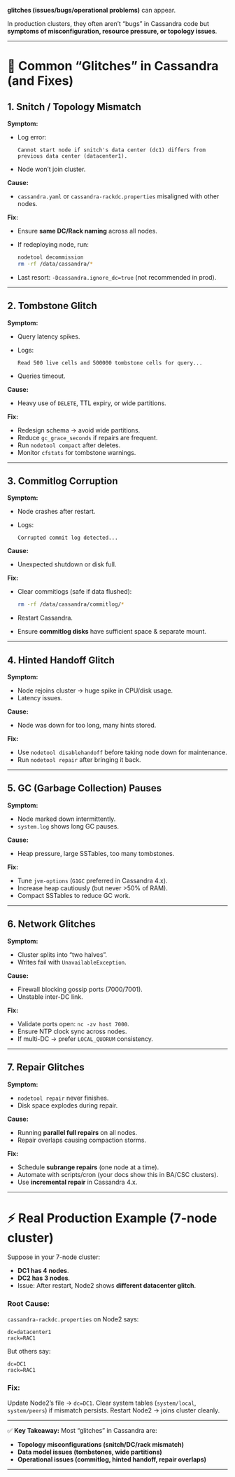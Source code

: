 **glitches (issues/bugs/operational problems)** can appear. 

In production clusters, they often aren’t “bugs” in Cassandra code but **symptoms of misconfiguration, resource pressure, or topology issues**. 


---

# 🔎 Common “Glitches” in Cassandra (and Fixes)

## 1. **Snitch / Topology Mismatch**

**Symptom:**

* Log error:

  ```
  Cannot start node if snitch's data center (dc1) differs from previous data center (datacenter1).
  ```
* Node won’t join cluster.

**Cause:**

* `cassandra.yaml` or `cassandra-rackdc.properties` misaligned with other nodes.

**Fix:**

* Ensure **same DC/Rack naming** across all nodes.
* If redeploying node, run:

  ```bash
  nodetool decommission
  rm -rf /data/cassandra/*
  ```
* Last resort: `-Dcassandra.ignore_dc=true` (not recommended in prod).

---

## 2. **Tombstone Glitch**

**Symptom:**

* Query latency spikes.
* Logs:

  ```
  Read 500 live cells and 500000 tombstone cells for query...
  ```
* Queries timeout.

**Cause:**

* Heavy use of `DELETE`, TTL expiry, or wide partitions.

**Fix:**

* Redesign schema → avoid wide partitions.
* Reduce `gc_grace_seconds` if repairs are frequent.
* Run `nodetool compact` after deletes.
* Monitor `cfstats` for tombstone warnings.

---

## 3. **Commitlog Corruption**

**Symptom:**

* Node crashes after restart.
* Logs:

  ```
  Corrupted commit log detected...
  ```

**Cause:**

* Unexpected shutdown or disk full.

**Fix:**

* Clear commitlogs (safe if data flushed):

  ```bash
  rm -rf /data/cassandra/commitlog/*
  ```
* Restart Cassandra.
* Ensure **commitlog disks** have sufficient space & separate mount.

---

## 4. **Hinted Handoff Glitch**

**Symptom:**

* Node rejoins cluster → huge spike in CPU/disk usage.
* Latency issues.

**Cause:**

* Node was down for too long, many hints stored.

**Fix:**

* Use `nodetool disablehandoff` before taking node down for maintenance.
* Run `nodetool repair` after bringing it back.

---

## 5. **GC (Garbage Collection) Pauses**

**Symptom:**

* Node marked down intermittently.
* `system.log` shows long GC pauses.

**Cause:**

* Heap pressure, large SSTables, too many tombstones.

**Fix:**

* Tune `jvm-options` (`G1GC` preferred in Cassandra 4.x).
* Increase heap cautiously (but never >50% of RAM).
* Compact SSTables to reduce GC work.

---

## 6. **Network Glitches**

**Symptom:**

* Cluster splits into “two halves”.
* Writes fail with `UnavailableException`.

**Cause:**

* Firewall blocking gossip ports (7000/7001).
* Unstable inter-DC link.

**Fix:**

* Validate ports open: `nc -zv host 7000`.
* Ensure NTP clock sync across nodes.
* If multi-DC → prefer `LOCAL_QUORUM` consistency.

---

## 7. **Repair Glitches**

**Symptom:**

* `nodetool repair` never finishes.
* Disk space explodes during repair.

**Cause:**

* Running **parallel full repairs** on all nodes.
* Repair overlaps causing compaction storms.

**Fix:**

* Schedule **subrange repairs** (one node at a time).
* Automate with scripts/cron (your docs show this in BA/CSC clusters).
* Use **incremental repair** in Cassandra 4.x.

---

# ⚡ Real Production Example (7-node cluster)

Suppose in your 7-node cluster:

* **DC1 has 4 nodes**.
* **DC2 has 3 nodes**.
* Issue: After restart, Node2 shows **different datacenter glitch**.

### Root Cause:

`cassandra-rackdc.properties` on Node2 says:

```
dc=datacenter1
rack=RAC1
```

But others say:

```
dc=DC1
rack=RAC1
```

### Fix:

Update Node2’s file → `dc=DC1`.
Clear system tables (`system/local`, `system/peers`) if mismatch persists.
Restart Node2 → joins cluster cleanly.

---

✅ **Key Takeaway:**
Most “glitches” in Cassandra are:

* **Topology misconfigurations (snitch/DC/rack mismatch)**
* **Data model issues (tombstones, wide partitions)**
* **Operational issues (commitlog, hinted handoff, repair overlaps)**

---

